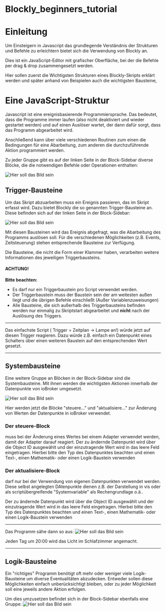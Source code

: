 # Blockly_beginners_tutorial

# Einleitung
Um Einsteigern in Javascript das grundlegende Verständnis der Strukturen und Befehle zu erleichtern
bietet sich die Verwendung von Blockly an.

Dies ist ein JavaScript-Editor mit grafischer Oberfläche, bei der die Befehle per drag & drop
zusammengesetzt werden.

Hier sollen zuerst die Wichtigsten Strukturen eines Blockly-Skripts erklärt werden und später 
anhand von Beispielen auch die wichtigsten Bausteine,

# Eine JavaScript-Struktur
Javascript ist eine ereignisbasierende Programmiersprache. Das bedeutet, dass die Programme immer laufen 
(also nicht deaktiviert und wieder gestartet werden) und auf einen Auslöser wartet, der dann dafür sorgt, 
dass das Programm abgearbeitet wird.

Anschließend kann über viele verschiedenen Routinen zum einen die Bedingungen für eine Abarbeitung, 
zum anderen die durchzuführende Aktion programmiert werden.

Zu jeder Gruppe gibt es auf der linken Seite in der Block-Sidebar diverse Blöcke, die die notwendigen 
Befehle oder Operationen enthalten:

![Hier soll das Bild sein](/Media/ioBroker_Blockly_Block_Sidebar.jpg "Die Block-Sidebar")



## Trigger-Bausteine
Um das Skript abzuarbeiten muss ein Ereignis passieren, das im Skript erfasst wird. Dazu bietet Blockly 
die so genannten Trigger-Bausteine an. Diese befinden sich auf der linken Seite in der Block-Sidebar:

![Hier soll das Bild sein](/Media/ioBroker_Blockly_Blocks_Trigger.jpg "Die Triggerbausteine")

Mit diesen Bausteinen wird das Ereignis abgefragt, was die Abarbeitung des Programms auslösen soll.
Für die verschiedenen Möglichkeiten (z.B. Events, Zeitsteuerung) stehen entsprechende Bausteine zur Verfügung.

Die Bausteine, die nicht die Form einer Klammer haben, verarbeiten weitere Informationen des jeweiligen Triggerbausteins.

#### **ACHTUNG!**
**Bitte beachten:**
* Es darf nur ein Triggerbaustein pro Script verwendet werden.
* Der Triggerbaustein muss der Baustein sein der am weitesten außen liegt und die übrigen Befehle einschließt (Außer Variablenzuweisungen)
* Alle Bausteine, die sich außerhalb des Triggerbausteins befinden werden nur einmalig zu Skriptstart abgearbeitet und 
**nicht** nach der Auslösung des Triggers.


---

Das einfachste Script ( Trigger = Zeitplan -> Lampe an!) würde jetzt auf diesen Trigger reagieren. Dazu würde z.B. 
einfach ein Datenpunkt eines Schalters über einen weiteren Baustein auf den entsprechenden Wert gesetzt.

---

## Systembausteine
Eine weitere Gruppe an Blöcken in der Block-Sidebar sind die Systembausteine. Mit ihnen werden die wichtigsten 
Aktionen innerhalb der Datenpunkte von ioBroker umgesetzt.

![Hier soll das Bild sein](/Media/ioBroker_Blockly_Blocks_System.jpg "Die Systembausteine")

Hier werden jetzt die Blöcke "steuere..." und "aktualisiere..." zur Änderung von Werten der Datenpunkte in ioBroker verwendet.

### Der steuere-Block
muss bei der Änderung eines Wertes bei einem Adapter verwendet werden, damit der Adapter darauf reagiert. 
Der zu ändernde Datenpunkt wird über die Object ID ausgewählt und der einzutragende Wert wird in das leere Feld eingetragen.
Hierbei bitte den Typ des Datenpunktes beachten und einen Text-, einen Mathematik- oder einen Logik-Baustein verwenden

### Der aktualisiere-Block
darf nur bei der Verwendung von eigenen Datenpunkten verwendet werden. Diese selbst angelegten DAtenpunkte dienen z.B. 
der Darstellung in vis oder als scriptübergreifende "Systemvariable" als Rechengrundlage o.ä..

Der zu ändernde Datenpunkt wird über die Object ID ausgewählt und der einzutragende Wert wird in das leere Feld eingetragen.
Hierbei bitte den Typ des Datenpunktes beachten und einen Text-, einen Mathematik- oder einen Logik-Baustein verwenden

---

Das Programm sähe dann so aus:
![Hier soll das Bild sein](/Media/Licht_an_20_00.jpg "ein einfaches Programm")

Jeden Tag um 20:00 wird das Licht im Schlafzimmer angemacht.

---

## Logik-Bausteine
Ein "richtiges" Programm benötigt oft mehr oder weniger viele Logik-Bausteine um diverse Eventualitäten abzudecken. 
Entweder sollen diese Möglichkeiten einfach unberücksichtigt bleiben, oder zu jeder Möglichkeit soll eine 
jeweils andere Aktion erfolgen.

Um dies umzusetzen befindet sich in der Block-Sidebar ebenfalls eine Gruppe:
![Hier soll das Bild sein](/Media/ioBroker_Blockly_Blocks_Logik.jpg "Die Logikbausteine")


